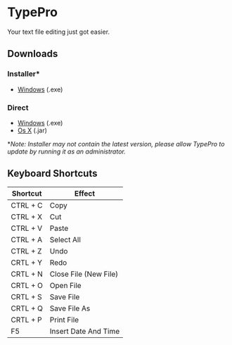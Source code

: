 # TypePro
Your text file editing just got easier.

## Downloads
### Installer*
 - [Windows](https://github.com/keith-cr/TypePro/blob/master/Setup.exe?raw=true) (.exe)

### Direct
 - [Windows](https://github.com/keith-cr/TypePro/blob/master/typepro.exe?raw=true) (.exe)
 - [Os X](https://github.com/keith-cr/TypePro/blob/master/typepro.jar?raw=true) (.jar)

**Note: Installer may not contain the latest version, please allow TypePro to update by running it as an administrator.*
 
## Keyboard Shortcuts
| Shortcut | Effect                |
| -------- | --------------------- |
| CTRL + C | Copy                  |
| CTRL + X | Cut                   |
| CTRL + V | Paste                 |
| CTRL + A | Select All            |
| CTRL + Z | Undo                  |
| CRTL + Y | Redo                  |
| CRTL + N | Close File (New File) |
| CRTL + O | Open File             |
| CRTL + S | Save File             |
| CRTL + Q | Save File As          |
| CRTL + P | Print File            |
| F5       | Insert Date And Time  |
